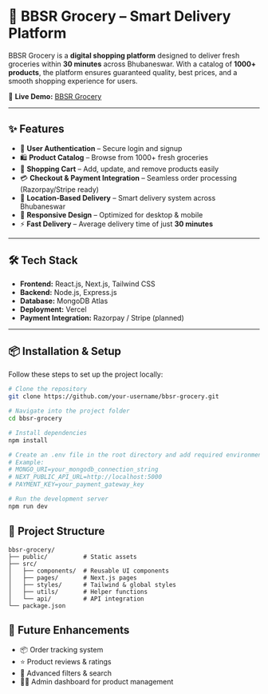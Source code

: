 # 🛒 BBSR Grocery – Smart Delivery Platform

BBSR Grocery is a **digital shopping platform** designed to deliver fresh groceries within **30 minutes** across Bhubaneswar. With a catalog of **1000+ products**, the platform ensures guaranteed quality, best prices, and a smooth shopping experience for users.

🚀 **Live Demo:** [BBSR Grocery](https://bbsr-digital-shopping-platform.vercel.app/)

---

## ✨ Features

- 🔐 **User Authentication** – Secure login and signup  
- 🛍️ **Product Catalog** – Browse from 1000+ fresh groceries  
- 🛒 **Shopping Cart** – Add, update, and remove products easily  
- 💳 **Checkout & Payment Integration** – Seamless order processing (Razorpay/Stripe ready)  
- 📍 **Location-Based Delivery** – Smart delivery system across Bhubaneswar  
- 📱 **Responsive Design** – Optimized for desktop & mobile  
- ⚡ **Fast Delivery** – Average delivery time of just **30 minutes**  

---

## 🛠️ Tech Stack

- **Frontend:** React.js, Next.js, Tailwind CSS  
- **Backend:** Node.js, Express.js  
- **Database:** MongoDB Atlas  
- **Deployment:** Vercel  
- **Payment Integration:** Razorpay / Stripe (planned)  

---

## 📦 Installation & Setup

Follow these steps to set up the project locally:

```bash
# Clone the repository
git clone https://github.com/your-username/bbsr-grocery.git

# Navigate into the project folder
cd bbsr-grocery

# Install dependencies
npm install

# Create an .env file in the root directory and add required environment variables
# Example:
# MONGO_URI=your_mongodb_connection_string
# NEXT_PUBLIC_API_URL=http://localhost:5000
# PAYMENT_KEY=your_payment_gateway_key

# Run the development server
npm run dev

```


## 📂 Project Structure
```
bbsr-grocery/
├── public/          # Static assets
├── src/
│   ├── components/  # Reusable UI components
│   ├── pages/       # Next.js pages
│   ├── styles/      # Tailwind & global styles
│   ├── utils/       # Helper functions
│   └── api/         # API integration
└── package.json
```

## 🚀 Future Enhancements

- 📦 Order tracking system
- ⭐ Product reviews & ratings
- 🛒 Advanced filters & search
- 👨‍💻 Admin dashboard for product management

